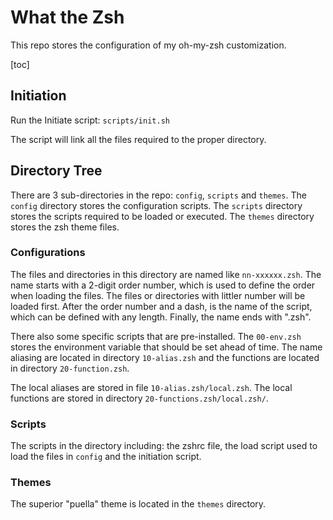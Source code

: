 # What the Zsh

This repo stores the configuration of my oh-my-zsh customization.

[toc]

## Initiation

Run the Initiate script: `scripts/init.sh`

The script will link all the files required to the proper directory.

## Directory Tree

There are 3 sub-directories in the repo: `config`, `scripts` and `themes`.
The `config` directory stores the configuration scripts. The `scripts`
directory stores the scripts required to be loaded or executed. The
`themes` directory stores the zsh theme files.

### Configurations

The files and directories in this directory are named like `nn-xxxxxx.zsh`.
The name starts with a 2-digit order number, which is used to define the
order when loading the files. The files or directories with littler number
will be loaded first. After the order number and a dash, is the name of the
script, which can be defined with any length. Finally, the name ends with
".zsh".

There also some specific scripts that are pre-installed. The `00-env.zsh`
stores the environment variable that should be set ahead of time. The
name aliasing are located in directory `10-alias.zsh` and the functions
are located in directory `20-function.zsh`.

The local aliases are stored in file `10-alias.zsh/local.zsh`. The local
functions are stored in directory `20-functions.zsh/local.zsh/`.

### Scripts

The scripts in the directory including: the zshrc file, the load script used
to load the files in `config` and the initiation script.

### Themes

The superior "puella" theme is located in the `themes` directory.
